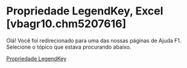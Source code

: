 
# Propriedade LegendKey, Excel [vbagr10.chm5207616]

Olá! Você foi redirecionado para uma das nossas páginas de Ajuda F1. Selecione o tópico que estava procurando abaixo.

[Propriedade LegendKey](http://msdn.microsoft.com/library/55277508-2a81-c9c0-1f34-4d44c967ae8e%28Office.15%29.aspx)
